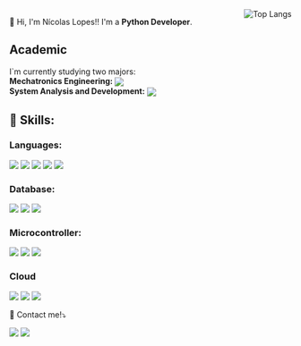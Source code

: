 <img src="https://github-readme-stats.vercel.app/api/top-langs/?username=thenickz&layout=compact" alt="Top Langs" align="right"/>



<p align="left"> 
  👋 Hi, I'm Nícolas Lopes!! I'm a <strong>Python Developer</strong>.<br>
</p>


 <!--- <img src="https://raw.githubusercontent.com/MicaelliMedeiros/micaellimedeiros/master/image/computer-illustration.png" min-width="400px" max-width="400px" width="400px" align="right" alt="Laptop"> -->


<div align="left">
  
  ## Academic
  I`m currently studying two majors:<br>
  **Mechatronics Engineering:** <img src="https://progress-bar.dev/80/" align="center"><br>
  **System Analysis and Development:** <img src="https://progress-bar.dev/40/" align="center">
   ## 🧠 Skills:

  
  <!--- Languages -->
  ### Languages:
  <!--- Python -->
  <img src="https://img.shields.io/badge/Python-14354C?style=for-the-badge&logo=python&logoColor=white"/>
  <!--- JS -->
  <img src="https://img.shields.io/badge/JavaScript-F7DF1E?style=for-the-badge&logo=JavaScript&logoColor=white">
  <!--- HTML -->
  <img src="https://img.shields.io/badge/HTML5-E34F26?style=for-the-badge&logo=html5&logoColor=white">
  <!--- CSS -->
  <img src="https://img.shields.io/badge/CSS3-1572B6?style=for-the-badge&logo=css3&logoColor=white">
  <!--- C -->
  <img src="https://img.shields.io/badge/C-00599C?style=for-the-badge&logo=c&logoColor=white">
  
  <!--- Database -->
  ### Database:
  <!--- PostgreSQL -->
  <img src="https://img.shields.io/badge/PostgreSQL-316192?style=for-the-badge&logo=postgresql&logoColor=white">
  <!--- Firebase -->
  <img src="https://img.shields.io/badge/Firebase-039BE5?style=for-the-badge&logo=Firebase&logoColor=white">
  <!--- MySQL -->
  <img src="https://img.shields.io/badge/MySQL-005C84?style=for-the-badge&logo=mysql&logoColor=white">
  
  <!--- Microcontroller -->
  ### Microcontroller:
  <!--- Arduino -->
  <img src="https://img.shields.io/badge/Arduino-00979D?style=for-the-badge&logo=Arduino&logoColor=white">
  
  <!--- STM32 -->
  <img src="https://img.shields.io/badge/STM32-005cfc">
  
  <!--- ESP32 -->
  <img src="https://img.shields.io/badge/ESP32-8A2BE2">
    
  <!--- Cloud -->
  ### Cloud
  <!--- AWS -->
  <img src="https://img.shields.io/badge/Amazon_AWS-232F3E?style=for-the-badge&logo=amazon-aws&logoColor=white">

  <!--- Frameworks -->
  
  <!--- Tools -->
  <!--- Linux -->
  <img src="https://img.shields.io/badge/Linux-FCC624?style=for-the-badge&logo=linux&logoColor=black">

  <!--- NodeRED -->
  <img src="https://img.shields.io/badge/Node--Red-8F0000?style=for-the-badge&logo=nodered&logoColor=white">

</div>

<p align="left">
  💌 Contact me!⤵️
</p>
  
<p align="left">
<a href="mailto:nicklopes2098@gmail.com" alt="Gmail">
  <img src="https://img.shields.io/badge/-Gmail-FF0000?style=flat-square&labelColor=FF0000&logo=gmail&logoColor=white&link=LINK-DO-SEU-EMAIL" /></a>
<a href="https://www.linkedin.com/in/n%C3%ADcolas-lopes-engineering-dev/" alt="Linkedin">
  <img src="https://img.shields.io/badge/-Linkedin-0e76a8?style=flat-square&logo=Linkedin&logoColor=white&link=LINK-DO-SEU-LINKEDIN" /></a>
</p>

